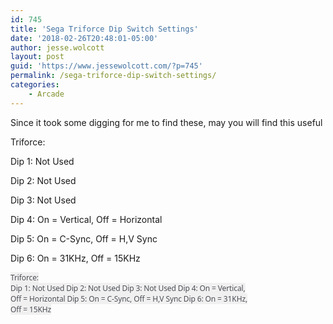 ```yaml
---
id: 745
title: 'Sega Triforce Dip Switch Settings'
date: '2018-02-26T20:48:01-05:00'
author: jesse.wolcott
layout: post
guid: 'https://www.jessewolcott.com/?p=745'
permalink: /sega-triforce-dip-switch-settings/
categories:
    - Arcade
---
```


Since it took some digging for me to find these, may you will find this useful

Triforce:

Dip 1: Not Used

Dip 2: Not Used

Dip 3: Not Used

Dip 4: On = Vertical, Off = Horizontal

Dip 5: On = C-Sync, Off = H,V Sync

Dip 6: On = 31KHz, Off = 15KHz

<span style="color: #4b4f56; font-family: 'SF Optimized', system-ui, -apple-system, system-ui, '.SFNSText-Regular', sans-serif; font-size: 12px; font-variant-ligatures: normal; letter-spacing: -0.12px; orphans: 2; white-space: pre-wrap; widows: 2; background-color: #f1f0f0;">Triforce: Dip 1: Not Used Dip 2: Not Used Dip 3: Not Used Dip 4: On = Vertical, Off = Horizontal Dip 5: On = C-Sync, Off = H,V Sync Dip 6: On = 31KHz, Off = 15KHz</span>